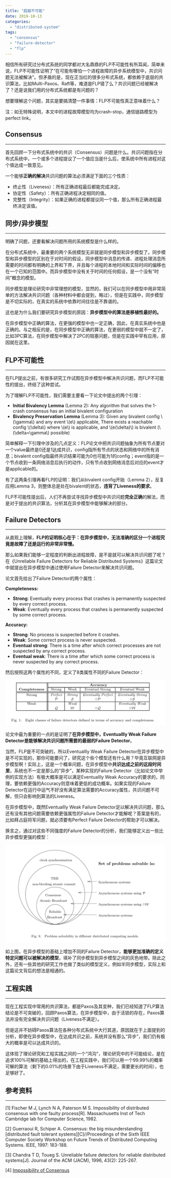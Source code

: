 ```yaml
---
title: "超越不可能"
date: 2019-10-13
categories: 
  - "distributed-system"
tags: 
  - "consensus"
  - "failure-detector"
  - "flp"
---
```



相信所有研究过分布式系统的同学都对大名鼎鼎的FLP不可能性有所耳闻，简单来说，FLP不可能性证明了“在可能有哪怕一个进程故障的异步系统模型中，共识问题无法被解决”。但矛盾的是，现在正当红的很多分布式系统，都依赖于底层的共识算法，比如Multi-Paxos、Raft等，难道是FLP错了么？共识问题已经被解决了？还是说我们用的分布式系统都是有问题的？

想要理解这个问题，其实是要搞清楚一件事情：FLP不可能性真正意味着什么？

注：如无特殊说明，本文中的进程故障模型均为crash-stop，通信链路模型为perfect link。

<!--more-->

## Consensus

* * *

首先回顾一下分布式系统中的共识（Consensus）问题是什么。共识问题指在分布式系统中，一个或多个进程提议了一个值应当是什么后，使系统中所有进程对这个值达成一致意见。

一个能够**正确的解决**共识问题的算法必须满足下面的三个性质：

- 终止性（Liveness）：所有正确进程最后都能完成决定。
- 协定性（Safety）：所有正确进程决定相同的值。
- 完整性（Integrity）：如果正确的进程都提议同一个值，那么所有正确进程最终决定该值。

## 同步/异步模型

* * *

明确了问题，还要看解决问题所用的系统模型是什么样的。

在分布式系统中，最重要的两个系统模型无非就是同步模型和异步模型了。同步模型和异步模型的区别在于对时间的假设，同步模型中消息的传递、进程处理消息所需要的时间都有明确的上界和下界，并且每个进程的本地时间和实际时间的偏移也在一个已知的范围中。而异步模型中没有关于时间的任何假设，是一个没有“时间”概念的模型。

同步模型是理论研究中非常理想的模型，显然的，我们可以在同步模型中用非常简单的方法解决共识问题（各种材料中都会提到，略过），但是在实践中，同步模型是不切实际的，在真实的系统中依靠时间往往是不靠谱的。

这也是为什么我们要研究异步模型的原因：**异步模型中的算法是移植性最好的。**

在异步模型中正确的算法，在更强的模型中也一定正确，因此，在真实系统中也是正确的。与之相反的是，在同步模型中正确的算法，在更弱的模型中就不一定了，比如3PC算法，在同步模型中解决了2PC的阻塞问题，但是在实践中罕有应用，原因就在这里。

## FLP不可能性

* * *

在FLP提出之前，有很多研究工作试图在异步模型中解决共识问题，而FLP不可能性的提出，终结了这种尝试。

为了理解FLP不可能性，我们需要主要看一下论文中提出的两个引理：

- **Initial Bivalency Lemma** (Lemma 2): Any algorithm that solves the 1-crash consensus has an initial bivalent configuration
- **Bivalency Preservation Lemma** (Lemma 3): Given any bivalent config \\(\\gamma\\) and any event \\(e\\) applicable, There exists a reachable config \\(\\delta\\) where \\(e\\) is applicable, and \\(e(\\delta)\\) is bivalent (\\(\\delta=\\gamma\\) possible)

简单解释一下引理中涉及的几点定义：FLP论文中把共识问题抽象为所有节点要对一个value最终是0还是1达成共识，config指所有节点的状态和网络中的所有消息；bivalent config指最终共识结果可能为0也可能为1的config；event指的是一个节点收到一条网络消息后执行的动作，只有节点收到网络消息后对应的event才是applicable的。

有了这两条引理再看FLP的证明：我们从bivalent config开始（Lemma 2），反复应用Lemma 3，则整体总是处在bivalent的状态，**违背了Liveness的要求**。

FLP不可能性提出后，人们不再尝试寻找异步模型中共识问题**完全正确**的解法，而是对于提出的共识算法，分析其在异步模型中能够解决的部分。

## Failure Detectors

* * *

从直观上理解，**FLP的证明核心在于：在异步模型中，无法准确的区分一个进程究竟是故障了还是运行的非常非常慢。**

那么如果我们能够一定程度的判断出进程故障，是不是就可以解决共识问题了呢？在《Unreliable Failure Detectors for Reliable Distributed Systems》这篇论文中就提出在异步模型中通过使用Failure Detector来解决共识问题。

论文首先给出了Failure Detector的两个属性：

**Completeness:**

- **Strong**: Eventually every process that crashes is permanently suspected by every correct process.
- **Weak**: Eventually every process that crashes is permanently suspected by some correct process.

**Accuracy:**

- **Strong**: No process is suspected before it crashes.
- **Weak**: Some correct process is never suspected.
- **Eventual strong**: There is a time after which correct processes are not suspected by any correct process.
- **Eventual weak**: There is a time after which some correct process is never suspected by any correct process.

然后按照这两个属性的不同，定义了8类属性不同的Failure Detector：

[![Eight classes of failure detectors defined in terms of accuracy and completeness](/assets/images/faiure_detectors.jpg)](/assets/images/faiure_detectors.jpg)

论文中最为重要的一点的是证明了**在异步模型中，Eventuallly Weak Failure Detector是能够解决共识问题所需要的最弱的Failure Detector**。

当然，FLP是不可突破的，所以Eventuallly Weak Failure Detector在异步模型中是不可实现的，那你可能要问了，研究这个些个模型还有什么用？毕竟互联网是异步模型啊！实际上，这是一个概率问题，在异步模型中**共识达成之前的这段时间里**，系统也不一定是那么的“异步”，某种实现的Failure Detector（比如论文中举例的实现方法）有极大概率是可以满足Eventuallly Weak Accuracy的要求的，同理，要依赖更强的Accuracy则意味着更低的成功概率。如果实现的Failure Detector在运行中运气不好没有满足算法需要的Accuracy属性，共识问题不可解，但只会影响到算法的Liveness。

在异步模型中，既然Eventuallly Weak Failure Detector足以解决共识问题，那么还有没有其他问题需要依赖更强属性的Failure Detector才能解呢？答案是有的，比如拜占庭将军问题，就必须要有Perfect Failure Detector的帮助才可以解决。

换言之，通过对这些不同强度的Failure Detector的分析，我们能够定义出一些比异步模型更强的模型：

[![Problem solvability in different distributed computing models](/assets/images/20191011231900.jpg)](/assets/images/20191011231900.jpg)

如上图，在异步模型的基础上增加不同的Failure Detector，**能够更加准确的定义特定问题可以被解决的模型**，填补了同步模型到异步模型之间的灰色地带。除此之外，还有一些其他的研究工作也做了类似的模型定义，例如半同步模型，实际上和这篇论文背后的想法是相通的。

## 工程实践

* * *

现在工程实现中常用的共识算法，都是Paxos及其变种，我们已经知道了FLP算法结论是不可突破的，回顾Paxos算法，在异步模型中，由于活锁的存在，Paxos算法并没有完全解决共识问题（Liveness不满足）。

但是这并不妨碍Paxos算法在各种分布式系统中大行其道，原因就在于上面提到的分析，即使在异步模型中，在达成共识之前，系统并没有那么“异步”，我们仍有极大的概率是可以达成共识的。

这体现了理论研究和工程实践之间的一个“鸿沟”，理论研究中的不可能结论，是在追求100%可解的基础上得出的，在工程实践中，我们可以用一个99.99%的概率可解的算法（剩下的0.01%的场景下由于Liveness不满足，需要更长的时间），也足够好了。

## 参考资料

* * *

\[1\] Fischer M J, Lynch N A, Paterson M S. Impossibility of distributed consensus with one faulty process\[R\]. Massachusetts Inst of Tech Cambridge lab for Computer Science, 1982.

\[2\] Guerraoui R, Schiper A. Consensus: the big misunderstanding \[distributed fault tolerant systems\]\[C\]//Proceedings of the Sixth IEEE Computer Society Workshop on Future Trends of Distributed Computing Systems. IEEE, 1997: 183-188.

\[3\] Chandra T D, Toueg S. Unreliable failure detectors for reliable distributed systems\[J\]. Journal of the ACM (JACM), 1996, 43(2): 225-267.

\[4\] [Impossibility of Consensus](https://people.eecs.berkeley.edu/~alig/cs294-91/flp-impossibility.pptx)
